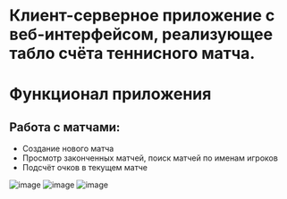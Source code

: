 
# Клиент-серверное приложение с веб-интерфейсом, реализующее табло счёта теннисного матча.
# Функционал приложения
## Работа с матчами:

* Создание нового матча
* Просмотр законченных матчей, поиск матчей по именам игроков
* Подсчёт очков в текущем матче

![image](https://github.com/Aselivm/tennis-scoreboard/assets/121733252/0da1d0fd-38fc-47d4-9100-5c55f701ae73)
![image](https://github.com/Aselivm/tennis-scoreboard/assets/121733252/ef1b0d19-15aa-4a94-93b3-e639c9f0eef4)
![image](https://github.com/Aselivm/tennis-scoreboard/assets/121733252/3014ea57-6ccd-49f4-8140-3841ec2f040d)

